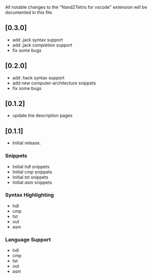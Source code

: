 All notable changes to the "Nand2Tetris for vscode" extension will be documented in this file.

## [0.3.0]

- add .jack syntax support
- add .jack completion support
- fix some bugs

## [0.2.0]

- add .hack syntax support
- add new computer-architecture snippets
- fix some bugs

## [0.1.2]

- update the description pages

## [0.1.1]

- Initial release.

### Snippets

- Initial _hdl_ snippets
- Initial _cmp_ snippets
- Initial _tst_ snippets
- Initial _asm_ snippets

### Syntax Highlighting

- hdl
- cmp
- tst
- out
- asm

### Language Support

- hdl
- cmp
- tst
- out
- asm
